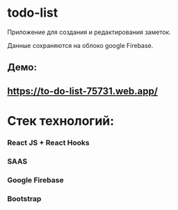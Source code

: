 # todo-list

Приложение для создания и редактирования заметок.

Данные сохраняются на облоко google Firebase.

## Демо:
## https://to-do-list-75731.web.app/

# Стек технологий:
### React JS + React Hooks
### SAAS
### Google Firebase
### Bootstrap
